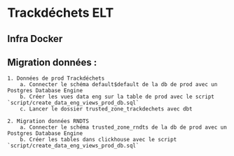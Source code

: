 # Trackdéchets ELT

## Infra Docker

## Migration données :

    1. Données de prod Trackdéchets
        a. Connecter le schéma default$default de la db de prod avec un Postgres Database Engine
        b. Créer les vues data eng sur la table de prod avec le script `script/create_data_eng_views_prod_db.sql`
        c. Lancer le dossier trusted_zone_trackdechets avec dbt

    2. Migration données RNDTS
        a. Connecter le schéma trusted_zone_rndts de la db de prod avec un Postgres Database Engine
        b. Créer les tables dans clickhouse avec le script `script/create_data_eng_views_prod_db.sql`

